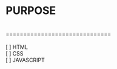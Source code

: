 # PURPOSE
<br/>
==============================<br/>
<br/>
[ ] HTML<br/>
[ ] CSS<br/>
[ ] JAVASCRIPT<br/>
